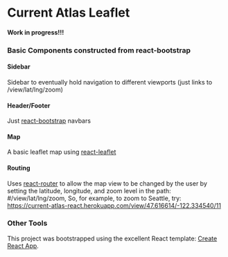 # Current Atlas Leaflet
#### Work in progress!!!
### Basic Components constructed from react-bootstrap
#### Sidebar
Sidebar to eventually hold navigation to different viewports (just links to /view/lat/lng/zoom)
#### Header/Footer
Just [react-bootstrap](https://react-bootstrap.github.io/) navbars
#### Map
A basic leaflet map using [react-leaflet](https://github.com/PaulLeCam/react-leaflet)

#### Routing
Uses [react-router](https://reacttraining.com/react-router/) to allow the map view to be changed by the user by setting the latitude, longitude, and zoom level in the path:
#/view/lat/lng/zoom,
So, for example, to zoom to Seattle, try:
https://current-atlas-react.herokuapp.com/view/47.616614/-122.334540/11

### Other Tools
This project was bootstrapped using the excellent  React template: [Create React App](https://github.com/facebookincubator/create-react-app).

